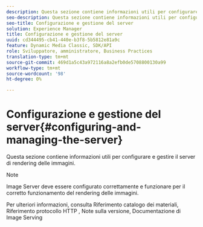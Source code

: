 ```yaml
---
description: Questa sezione contiene informazioni utili per configurare e gestire il server di rendering delle immagini.
seo-description: Questa sezione contiene informazioni utili per configurare e gestire il server di rendering delle immagini.
seo-title: Configurazione e gestione del server
solution: Experience Manager
title: Configurazione e gestione del server
uuid: cd344495-cb41-440e-b3f8-5b5812e81a9c
feature: Dynamic Media Classic, SDK/API
role: Sviluppatore, amministratore, Business Practices
translation-type: tm+mt
source-git-commit: 469d1a5c43a972116a8a2efb0de5708800130a99
workflow-type: tm+mt
source-wordcount: '98'
ht-degree: 0%

---
```



# Configurazione e gestione del server{#configuring-and-managing-the-server}

Questa sezione contiene informazioni utili per configurare e gestire il server di rendering delle immagini.

>[!NOTE]
>
>Image Server deve essere configurato correttamente e funzionare per il corretto funzionamento del rendering delle immagini.

Per ulteriori informazioni, consulta Riferimento catalogo dei materiali, Riferimento protocollo HTTP , Note sulla versione, Documentazione di Image Serving
